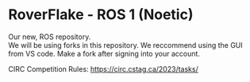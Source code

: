 # RoverFlake - ROS 1 (Noetic)
Our new, ROS repository. <br>
  We will be using forks in this repository. We reccommend using the GUI from VS code. Make a fork after signing into your account. 

CIRC Competition Rules: https://circ.cstag.ca/2023/tasks/
